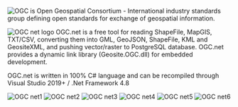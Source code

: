 ![OGC](https://user-images.githubusercontent.com/18747589/133953815-4e82a879-689c-4e31-9c26-ed66e2884d58.png) is Open Geospatial Consortium - International industry standards group defining open standards for exchange of geospatial information.

![OGC net logo](https://user-images.githubusercontent.com/18747589/133388381-db5fe1ab-ff69-4000-a4e4-9009ad60bed2.png)
OGC.net is a free tool for reading ShapeFile, MapGIS, TXT/CSV,  converting them into GML, GeoJSON, ShapeFile, KML and GeositeXML, and pushing vector/raster to PostgreSQL database.
OGC.net provides a dynamic link library (Geosite.OGC.dll) for embedded development.

OGC.net is written in 100% C# language and can be recompiled through Visual Studio 2019+ / .Net Framework 4.8

![OGC net1](https://user-images.githubusercontent.com/18747589/133953861-0327f5bf-fa73-49c5-8587-72914c5b6533.jpg)
![OGC net2](https://user-images.githubusercontent.com/18747589/133953863-97a0186d-41c7-4fb4-91c3-cf0e9804dc92.jpg)
![OGC net3](https://user-images.githubusercontent.com/18747589/133953864-e796053c-880e-44c3-a121-5ffd14f572e9.png)
![OGC net4](https://user-images.githubusercontent.com/18747589/133953865-7832b9e2-adae-49e9-aa66-ea5a3bd66e4d.png)
![OGC net5](https://user-images.githubusercontent.com/18747589/133953867-b58033d1-e8db-481f-b42c-e98dd0d55035.png)
![OGC net6](https://user-images.githubusercontent.com/18747589/133953869-964a18d0-1fc8-4c7b-8a1c-25aab53b34e0.png)

